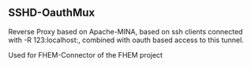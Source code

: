 ## SSHD-OauthMux

Reverse Proxy based on Apache-MINA, based on ssh clients connected with -R 123:localhost:<mylocalserverport>,
combined with oauth based access to this tunnel.

Used for FHEM-Connector of the FHEM project
